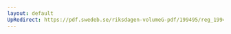 ```yaml
---
layout: default
UpRedirect: https://pdf.swedeb.se/riksdagen-volumeG-pdf/199495/reg_199495/reg_199495_0363.pdf
---
```

